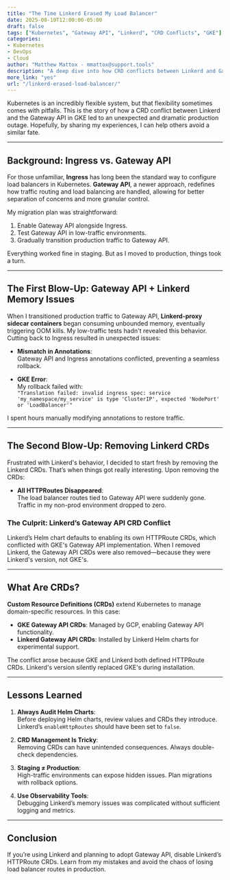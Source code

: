 ```yaml
---
title: "The Time Linkerd Erased My Load Balancer"
date: 2025-08-10T12:00:00-05:00
draft: false
tags: ["Kubernetes", "Gateway API", "Linkerd", "CRD Conflicts", "GKE"]
categories:
- Kubernetes
- DevOps
- Cloud
author: "Matthew Mattox - mmattox@support.tools"
description: "A deep dive into how CRD conflicts between Linkerd and Gateway API caused a catastrophic load balancer failure in GKE."
more_link: "yes"
url: "/linkerd-erased-load-balancer/"
---
```


Kubernetes is an incredibly flexible system, but that flexibility sometimes comes with pitfalls. This is the story of how a CRD conflict between Linkerd and the Gateway API in GKE led to an unexpected and dramatic production outage. Hopefully, by sharing my experiences, I can help others avoid a similar fate.

<!--more-->

---

## Background: Ingress vs. Gateway API

For those unfamiliar, **Ingress** has long been the standard way to configure load balancers in Kubernetes. **Gateway API**, a newer approach, redefines how traffic routing and load balancing are handled, allowing for better separation of concerns and more granular control.

My migration plan was straightforward:

1. Enable Gateway API alongside Ingress.
2. Test Gateway API in low-traffic environments.
3. Gradually transition production traffic to Gateway API.

Everything worked fine in staging. But as I moved to production, things took a turn.

---

## The First Blow-Up: Gateway API + Linkerd Memory Issues

When I transitioned production traffic to Gateway API, **Linkerd-proxy sidecar containers** began consuming unbounded memory, eventually triggering OOM kills. My low-traffic tests hadn't revealed this behavior. Cutting back to Ingress resulted in unexpected issues:

- **Mismatch in Annotations**:  
   Gateway API and Ingress annotations conflicted, preventing a seamless rollback.

- **GKE Error**:  
   My rollback failed with:  
   `"Translation failed: invalid ingress spec: service 'my_namespace/my_service' is type 'ClusterIP', expected 'NodePort' or 'LoadBalancer'"`

I spent hours manually modifying annotations to restore traffic.

---

## The Second Blow-Up: Removing Linkerd CRDs

Frustrated with Linkerd's behavior, I decided to start fresh by removing the Linkerd CRDs. That’s when things got really interesting. Upon removing the CRDs:

- **All HTTPRoutes Disappeared**:  
   The load balancer routes tied to Gateway API were suddenly gone.  
   Traffic in my non-prod environment dropped to zero.

### The Culprit: Linkerd’s Gateway API CRD Conflict

Linkerd’s Helm chart defaults to enabling its own HTTPRoute CRDs, which conflicted with GKE's Gateway API implementation. When I removed Linkerd, the Gateway API CRDs were also removed—because they were Linkerd's version, not GKE's.

---

## What Are CRDs?

**Custom Resource Definitions (CRDs)** extend Kubernetes to manage domain-specific resources. In this case:

- **GKE Gateway API CRDs**: Managed by GCP, enabling Gateway API functionality.
- **Linkerd Gateway API CRDs**: Installed by Linkerd Helm charts for experimental support.

The conflict arose because GKE and Linkerd both defined HTTPRoute CRDs. Linkerd's version silently replaced GKE's during installation.

---

## Lessons Learned

1. **Always Audit Helm Charts**:  
   Before deploying Helm charts, review values and CRDs they introduce. Linkerd’s `enableHttpRoutes` should have been set to `false`.

2. **CRD Management Is Tricky**:  
   Removing CRDs can have unintended consequences. Always double-check dependencies.

3. **Staging ≠ Production**:  
   High-traffic environments can expose hidden issues. Plan migrations with rollback options.

4. **Use Observability Tools**:  
   Debugging Linkerd’s memory issues was complicated without sufficient logging and metrics.

---

## Conclusion

If you’re using Linkerd and planning to adopt Gateway API, disable Linkerd’s HTTPRoute CRDs. Learn from my mistakes and avoid the chaos of losing load balancer routes in production.
